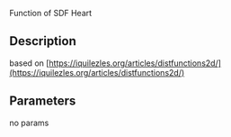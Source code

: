 Function of SDF Heart


## Description


based on [https://iquilezles.org/articles/distfunctions2d/](https://iquilezles.org/articles/distfunctions2d/)

## Parameters
no params